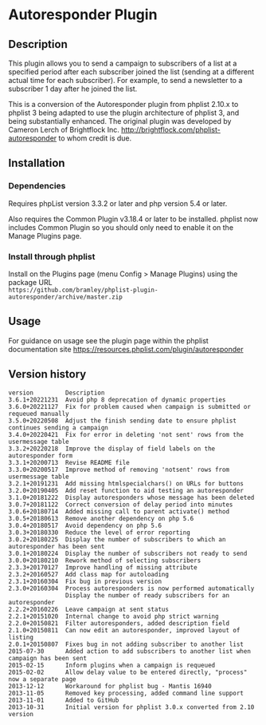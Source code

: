 # Autoresponder Plugin #

## Description ##

This plugin allows you to send a campaign to subscribers of a list at a specified period after each subscriber joined the list
(sending at a different actual time for each subscriber).
For example, to send a newsletter to a subscriber 1 day after he joined the list.

This is a conversion of the Autoresponder plugin from phplist 2.10.x to phplist 3 being adapted to use the plugin architecture of phplist 3,
and being substantially enhanced.
The original plugin was developed by Cameron Lerch of Brightflock Inc. <http://brightflock.com/phplist-autoresponder> to whom credit
is due.

## Installation ##

### Dependencies ###

Requires phpList version 3.3.2 or later and php version 5.4 or later.

Also requires the Common Plugin v3.18.4 or later to be installed.
phplist now includes Common Plugin so you should only need to enable it on the Manage Plugins page.

### Install through phplist ###
Install on the Plugins page (menu Config > Manage Plugins) using the package URL\
`https://github.com/bramley/phplist-plugin-autoresponder/archive/master.zip`

## Usage ##
For guidance on usage see the plugin page within the phplist documentation site <https://resources.phplist.com/plugin/autoresponder>

## Version history ##

    version         Description
    3.6.1+20221231  Avoid php 8 deprecation of dynamic properties
    3.6.0+20221127  Fix for problem caused when campaign is submitted or requeued manually
    3.5.0+20220508  Adjust the finish sending date to ensure phplist continues sending a campaign
    3.4.0+20220421  Fix for error in deleting 'not sent' rows from the usermessage table
    3.3.2+20220218  Improve the display of field labels on the autoresponder form
    3.3.1+20200713  Revise README file
    3.3.0+20200517  Improve method of removing 'notsent' rows from usermessage table
    3.2.1+20191231  Add missing htmlspecialchars() on URLs for buttons
    3.2.0+20190405  Add reset function to aid testing an autoresponder
    3.1.0+20181222  Display autoresponders whose message has been deleted
    3.0.7+20181122  Correct conversion of delay period into minutes
    3.0.6+20180714  Added missing call to parent activate() method
    3.0.5+20180613  Remove another dependency on php 5.6
    3.0.4+20180517  Avoid dependency on php 5.6
    3.0.3+20180330  Reduce the level of error reporting
    3.0.2+20180225  Display the number of subscribers to which an autoresponder has been sent
    3.0.1+20180224  Display the number of subscribers not ready to send
    3.0.0+20180210  Rework method of selecting subscribers
    2.3.3+20170127  Improve handling of missing attribute
    2.3.2+20160527  Add class map for autoloading
    2.3.1+20160304  Fix bug in previous version
    2.3.0+20160304  Process autoresponders is now performed automatically
                    Display the number of ready subscribers for an autoresponder
    2.2.2+20160226  Leave campaign at sent status
    2.2.1+20151020  Internal change to avoid php strict warning
    2.2.0+20150821  Filter autoresponders, added description field
    2.1.0+20150811  Can now edit an autoresponder, improved layout of listing
    2.0.1+20150807  Fixes bug in not adding subscriber to another list
    2015-07-30      Added action to add subscribers to another list when campaign has been sent
    2015-02-15      Inform plugins when a campaign is requeued
    2015-02-02      Allow delay value to be entered directly, "process" now a separate page
    2013-12-12      Workaround for phplist bug - Mantis 16940
    2013-11-05      Removed key processing, added command line support
    2013-11-01      Added to GitHub
    2013-10-31      Initial version for phplist 3.0.x converted from 2.10 version